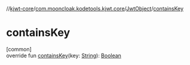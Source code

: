 //[kjwt-core](../../../index.md)/[com.mooncloak.kodetools.kjwt.core](../index.md)/[JwtObject](index.md)/[containsKey](contains-key.md)

# containsKey

[common]\
override fun [containsKey](contains-key.md)(key: [String](https://kotlinlang.org/api/latest/jvm/stdlib/kotlin/-string/index.html)): [Boolean](https://kotlinlang.org/api/latest/jvm/stdlib/kotlin/-boolean/index.html)
